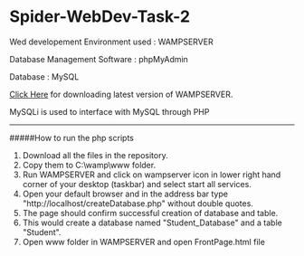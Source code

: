 # Spider-WebDev-Task-2
Wed developement Environment used : WAMPSERVER

Database Management Software : phpMyAdmin

Database : MySQL

[Click Here](http://www.wampserver.com/en/#download-wrapper) for downloading latest version of WAMPSERVER.

MySQLi is used to interface with MySQL through PHP
***
#####How to run the php scripts
1. Download all the files in the repository.
2. Copy them to C:\wamp\www folder.
3. Run WAMPSERVER and click on wampserver icon in lower right hand corner of your desktop (taskbar) and select start all services.
4. Open your default browser and in the address bar type "http://localhost/createDatabase.php" without double quotes.
5. The page should confirm successful creation of database and table.
6. This would create a database named "Student_Database" and a table "Student".  
7. Open www folder in WAMPSERVER and open FrontPage.html file
